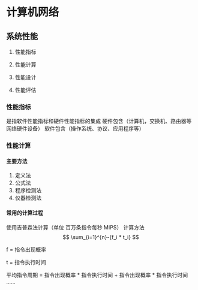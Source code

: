 # 计算机网络

## 系统性能

1. 性能指标

2. 性能计算

3. 性能设计

4. 性能评估

### 性能指标
是指软件性能指标和硬件性能指标的集成
硬件包含（计算机，交换机、路由器等网络硬件设备）
软件包含（操作系统、协议、应用程序等）

### 性能计算

#### 主要方法
1. 定义法
2. 公式法
3. 程序检测法
4. 仪器检测法

#### 常用的计算过程
使用吉普森法计算（单位 百万条指令每秒 MIPS）
计算方法
$$
\sum_{i=1}^{n}-{f_i * t_i}
$$

f = 指令出现概率

t = 指令执行时间

平均指令周期 = 指令出现概率 * 指令执行时间 +  指令出现概率 * 指令执行时间  ......
